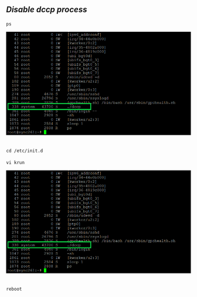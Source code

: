 ## _Disable dccp process_

```
ps

```
<img src="https://github.com/Godson-Thomas/dccp/blob/master/d1.png" width="700">  <br><br>

```
cd /etc/init.d

vi krun
```

<img src="https://github.com/Godson-Thomas/dccp/blob/master/d1.png" width="700">  <br><br>

```
reboot
```
